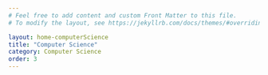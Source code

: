```yaml
---
# Feel free to add content and custom Front Matter to this file.
# To modify the layout, see https://jekyllrb.com/docs/themes/#overriding-theme-defaults

layout: home-computerScience
title: "Computer Science"
category: Computer Science
order: 3
---
```

